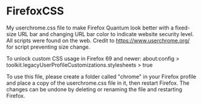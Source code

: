 # FirefoxCSS
My userchrome.css file to make Firefox Quantum look better with a fixed-size URL bar and changing URL bar color to indicate website security level. All scripts were found on the web. Credit to https://www.userchrome.org/ for script preventing size change.

To unlock custom CSS usage in Firefox 69 and newer:
about:config > toolkit.legacyUserProfileCustomizations.stylesheets > true

To use this file, please create a folder called "chrome" in your Firefox profile and place a copy of the userchrome.css file in it, then restart Firefox. The changes can be undone by deleting or renaming the file and restarting Firefox.
